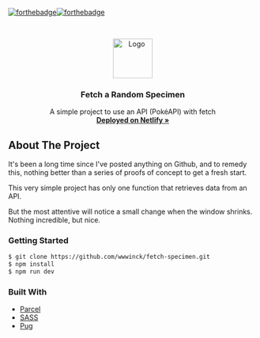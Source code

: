 [![forthebadge](https://forthebadge.com/images/badges/made-with-javascript.svg)](https://forthebadge.com)[![forthebadge](https://forthebadge.com/images/badges/made-with-pug.svg)](https://forthebadge.com)



<br />

<p align="center">
  <img src="https://fetch-specimen.netlify.app/favicon.c51d9bd4.png" alt="Logo" width="80" height="80">
</p>



  <h3 align="center">Fetch a Random Specimen</h3>

<p align="center">
  A simple project to use an API (PokéAPI) with fetch
  <br />
  <a href="https://fetch-specimen.netlify.app/"><strong>Deployed on Netlify »</strong></a>   
</p>



## About The Project

It's been a long time since I've posted anything on Github, and to remedy this, nothing better than a series of proofs of concept to get a fresh start.

This very simple project has only one function that retrieves data from an API.

But the most attentive will notice a small change when the window shrinks. Nothing incredible, but nice.



### Getting Started

```sh
$ git clone https://github.com/wwwinck/fetch-specimen.git
$ npm install
$ npm run dev
```



### Built With

* [Parcel](https://parceljs.org/)
* [SASS](https://sass-lang.com/)
* [Pug](https://pugjs.org/api/getting-started.html)
